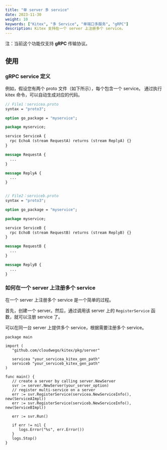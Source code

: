 ```yaml
---
title: "单 server 多 service"
date: 2023-11-30
weight: 10
keywords: ["Kitex", "多 Service", "单端口多服务", "gRPC"]
description: Kitex 支持在一个 server 上注册多个 service。
---
```


注：当前这个功能仅支持 **gRPC** 传输协议。

## 使用

### gRPC service 定义

例如，假设您有两个 proto 文件（如下所示），每个包含一个 service。
通过执行 kitex 命令，可以自动生成对应的代码。

```protobuf
// File1：servicea.proto
syntax = "proto3";

option go_package = "myservice";

package myservice;

service ServiceA {
  rpc EchoA (stream RequestA) returns (stream ReplyA) {}
}

message RequestA {
  ...
}

message ReplyA {
  ...
}


// File2：serviceb.proto
syntax = "proto3";

option go_package = "myservice";

package myservice;

service ServiceB {
  rpc EchoB (stream RequestB) returns (stream ReplyB) {}
}

message RequestB {
  ...
}

message ReplyB {
  ...
}
```

### 如何在一个 server 上注册多个 service

在一个 server 上注册多个 service 是一个简单的过程。

首先，创建一个 server。然后，通过调用该 server 上的 `RegisterService` 函数，就可以注册 service 了。

可以在同一台 server 上提供多个 service，根据需要注册多个 service。

```golang
package main

import (
   "github.com/cloudwego/kitex/pkg/server"

   servicea "your_servicea_kitex_gen_path"
   serviceb "your_serviceb_kitex_gen_path"
)

func main() {
   // create a server by calling server.NewServer
   svr := server.NewServer(your_server_option)
   // register multi-service on a server
   err := svr.RegisterService(servicea.NewServiceInfo(), new(ServiceAImpl))
   err := svr.RegisterService(serviceb.NewServiceInfo(), new(ServiceBImpl))

   err := svr.Run()

   if err != nil {
      logs.Error("%s", err.Error())
   }
   logs.Stop()
}
```
